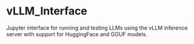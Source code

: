 # vLLM_Interface
Jupyter interface for running and testing LLMs using the vLLM inference server with support for HuggingFace and GGUF models.

